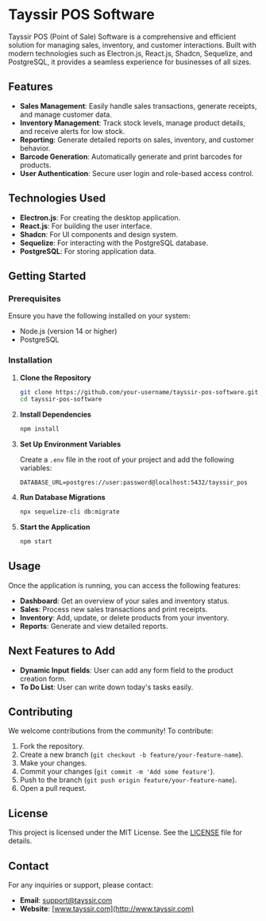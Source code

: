 # Tayssir POS Software

Tayssir POS (Point of Sale) Software is a comprehensive and efficient solution for managing sales, inventory, and customer interactions. Built with modern technologies such as Electron.js, React.js, Shadcn, Sequelize, and PostgreSQL, it provides a seamless experience for businesses of all sizes.

## Features

- **Sales Management**: Easily handle sales transactions, generate receipts, and manage customer data.
- **Inventory Management**: Track stock levels, manage product details, and receive alerts for low stock.
- **Reporting**: Generate detailed reports on sales, inventory, and customer behavior.
- **Barcode Generation**: Automatically generate and print barcodes for products.
- **User Authentication**: Secure user login and role-based access control.

## Technologies Used

- **Electron.js**: For creating the desktop application.
- **React.js**: For building the user interface.
- **Shadcn**: For UI components and design system.
- **Sequelize**: For interacting with the PostgreSQL database.
- **PostgreSQL**: For storing application data.

## Getting Started

### Prerequisites

Ensure you have the following installed on your system:

- Node.js (version 14 or higher)
- PostgreSQL

### Installation

1. **Clone the Repository**

   ```sh
   git clone https://github.com/your-username/tayssir-pos-software.git
   cd tayssir-pos-software
   ```

2. **Install Dependencies**

   ```sh
   npm install
   ```

3. **Set Up Environment Variables**

   Create a `.env` file in the root of your project and add the following variables:

   ```env
   DATABASE_URL=postgres://user:password@localhost:5432/tayssir_pos
   ```

4. **Run Database Migrations**

   ```sh
   npx sequelize-cli db:migrate
   ```

5. **Start the Application**

   ```sh
   npm start
   ```

## Usage

Once the application is running, you can access the following features:

- **Dashboard**: Get an overview of your sales and inventory status.
- **Sales**: Process new sales transactions and print receipts.
- **Inventory**: Add, update, or delete products from your inventory.
- **Reports**: Generate and view detailed reports.

## Next Features to Add
- **Dynamic Input fields**: User can add any form field to the product creation form.
- **To Do List**: User can write down today's tasks easily.

## Contributing

We welcome contributions from the community! To contribute:

1. Fork the repository.
2. Create a new branch (`git checkout -b feature/your-feature-name`).
3. Make your changes.
4. Commit your changes (`git commit -m 'Add some feature'`).
5. Push to the branch (`git push origin feature/your-feature-name`).
6. Open a pull request.

## License

This project is licensed under the MIT License. See the [LICENSE](LICENSE) file for details.

## Contact

For any inquiries or support, please contact:

- **Email**: support@tayssir.com
- **Website**: [www.tayssir.com](http://www.tayssir.com)